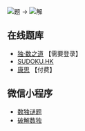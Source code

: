 ![题](https://www.conceptispuzzles.com/zh/picture/11/1357.gif) ->
![解](https://www.conceptispuzzles.com/zh/picture/11/1358.gif)

## 在线题库
- [独·数之道](http://www.sudokufans.org.cn/lx/game.index.php?type=6x2) 【需要登录】
- [SUDOKU.HK](https://sudoku.hk/shu-dux/)
- [康思](https://www.conceptispuzzles.com/zh/index.aspx?uri=puzzle/sudoku) 【付费】

## 微信小程序
- [数独谜题](#小程序://数独谜题/5EMzvlmHZpwu0Pl)
- [破解数独](#小程序://破解数独/破解数独/6Oj6WLfkbkJiyhw)
